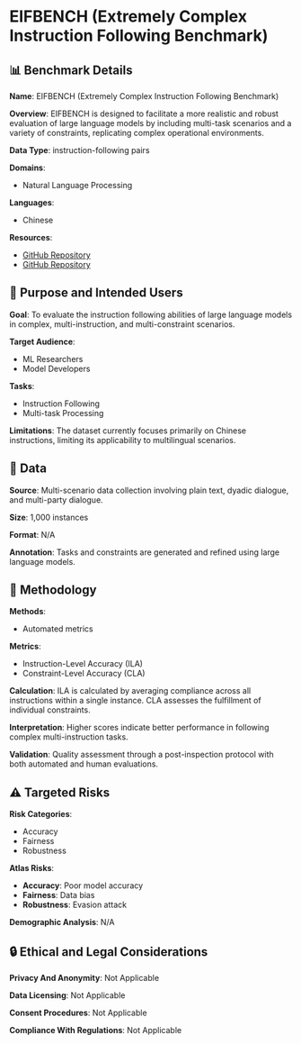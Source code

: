 # EIFBENCH (Extremely Complex Instruction Following Benchmark)

## 📊 Benchmark Details

**Name**: EIFBENCH (Extremely Complex Instruction Following Benchmark)

**Overview**: EIFBENCH is designed to facilitate a more realistic and robust evaluation of large language models by including multi-task scenarios and a variety of constraints, replicating complex operational environments.

**Data Type**: instruction-following pairs

**Domains**:
- Natural Language Processing

**Languages**:
- Chinese

**Resources**:
- [GitHub Repository](https://github.com/Hope-Rita/EIFBench)
- [GitHub Repository](https://github.com/Tongyi-CCAI/Complex-IF)

## 🎯 Purpose and Intended Users

**Goal**: To evaluate the instruction following abilities of large language models in complex, multi-instruction, and multi-constraint scenarios.

**Target Audience**:
- ML Researchers
- Model Developers

**Tasks**:
- Instruction Following
- Multi-task Processing

**Limitations**: The dataset currently focuses primarily on Chinese instructions, limiting its applicability to multilingual scenarios.

## 💾 Data

**Source**: Multi-scenario data collection involving plain text, dyadic dialogue, and multi-party dialogue.

**Size**: 1,000 instances

**Format**: N/A

**Annotation**: Tasks and constraints are generated and refined using large language models.

## 🔬 Methodology

**Methods**:
- Automated metrics

**Metrics**:
- Instruction-Level Accuracy (ILA)
- Constraint-Level Accuracy (CLA)

**Calculation**: ILA is calculated by averaging compliance across all instructions within a single instance. CLA assesses the fulfillment of individual constraints.

**Interpretation**: Higher scores indicate better performance in following complex multi-instruction tasks.

**Validation**: Quality assessment through a post-inspection protocol with both automated and human evaluations.

## ⚠️ Targeted Risks

**Risk Categories**:
- Accuracy
- Fairness
- Robustness

**Atlas Risks**:
- **Accuracy**: Poor model accuracy
- **Fairness**: Data bias
- **Robustness**: Evasion attack

**Demographic Analysis**: N/A

## 🔒 Ethical and Legal Considerations

**Privacy And Anonymity**: Not Applicable

**Data Licensing**: Not Applicable

**Consent Procedures**: Not Applicable

**Compliance With Regulations**: Not Applicable
